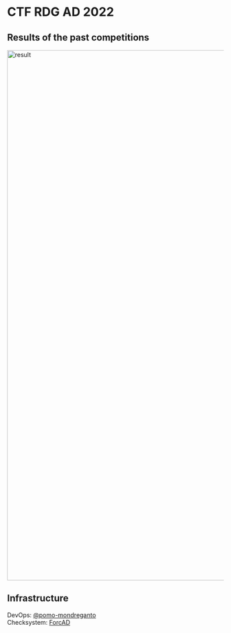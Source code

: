 # CTF RDG AD 2022

## Results of the past competitions
<img width="1233" alt="result" src="https://user-images.githubusercontent.com/103483328/193965971-25ed6eec-a8a1-4c11-9623-83e23c70da4c.png">

## Infrastructure 
DevOps: [@pomo-mondreganto](https://github.com/pomo-mondreganto/)  
Checksystem: [ForcAD](https://github.com/pomo-mondreganto/ForcAD)

